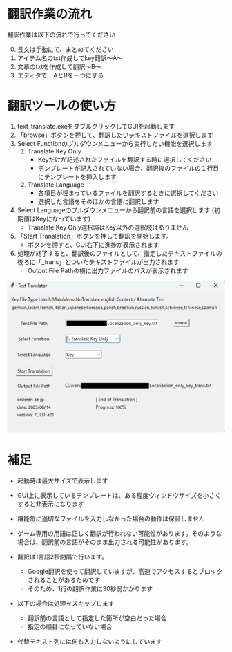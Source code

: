 # 翻訳作業の流れ
翻訳作業は以下の流れで行ってください

0. 長文は手動にて、まとめてください
1. アイテム名のtxt作成してkey翻訳～A～
2. 文章のtxtを作成して翻訳～B～
3. エディタで　AとBを一つにする

# 翻訳ツールの使い方

1. text_translate.exeをダブルクリックしてGUIを起動します
2. 「browse」ボタンを押して、翻訳したいテキストファイルを選択します
3. Select Functionのプルダウンメニューから実行したい機能を選択します
    1. Translate Key Only
        - Keyだけが記述されたファイルを翻訳する時に選択してください
        - テンプレートが記入されていない場合、翻訳後のファイルの１行目にテンプレートを挿入します
    2. Translate Language
        - 各項目が埋まっているファイルを翻訳するときに選択してください
        - 選択した言語をそのほかの言語に翻訳します
4. Select Languageのプルダウンメニューから翻訳前の言語を選択します (初期値はKeyになっています)
    - Translate Key Only選択時はKey以外の選択肢はありません
5. 「Start Translation」ボタンを押して翻訳を開始します。
    - ボタンを押すと、GUI右下に進捗が表示されます
6. 処理が終了すると、翻訳後のファイルとして、指定したテキストファイルの後ろに「_trans」とついたテキストファイルが出力されます
    - Output File Pathの横に出力ファイルのパスが表示されます

![GUI](img/GUI.png "GUI")

# 補足

- 起動時は最大サイズで表示します

- GUI上に表示しているテンプレートは、ある程度ウィンドウサイズを小さくすると非表示になります

- 機能毎に適切なファイルを入力しなかった場合の動作は保証しません

- ゲーム専用の用語は正しく翻訳が行われない可能性があります。そのような場合は、翻訳前の言語がそのまま出力される可能性があります。

- 翻訳は1言語2秒間隔で行います。
    - Google翻訳を使って翻訳していますが、高速でアクセスするとブロックされることがあるためです
    - そのため、1行の翻訳作業に30秒弱かかります

- 以下の場合は処理をスキップします
    - 翻訳前の言語として指定した箇所が空白だった場合
    - 指定の順番になっていない場合

- 代替テキスト列には何も入力しないようにしています